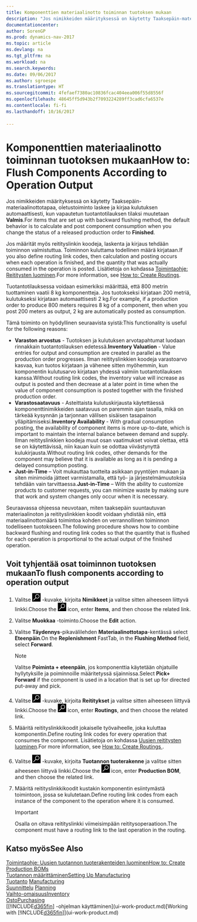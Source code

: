 ```yaml
---
title: Komponenttien materiaalinotto toiminnan tuotoksen mukaan
description: "Jos nimikkeiden määrityksessä on käytetty Taaksepäin-materiaalinottotapaa, oletustoiminto laskee ja kirjaa kulutuksen automaattisesti, kun vapautetun tuotantotilauksen tilaksi muutetaan **Valmis**. Lisätietoja on kohdassa Materiaalinottotapa."
documentationcenter: 
author: SorenGP
ms.prod: dynamics-nav-2017
ms.topic: article
ms.devlang: na
ms.tgt_pltfrm: na
ms.workload: na
ms.search.keywords: 
ms.date: 09/06/2017
ms.author: sgroespe
ms.translationtype: HT
ms.sourcegitcommit: 4fefaef7380ac10836fcac404eea006f55d8556f
ms.openlocfilehash: 48645ff5d943b2f7093224289ff3cad6cfa6537e
ms.contentlocale: fi-fi
ms.lasthandoff: 10/16/2017

---
```

# <a name="how-to-flush-components-according-to-operation-output"></a><span data-ttu-id="86069-104">Komponenttien materiaalinotto toiminnan tuotoksen mukaan</span><span class="sxs-lookup"><span data-stu-id="86069-104">How to: Flush Components According to Operation Output</span></span>
<span data-ttu-id="86069-105">Jos nimikkeiden määrityksessä on käytetty Taaksepäin-materiaalinottotapaa, oletustoiminto laskee ja kirjaa kulutuksen automaattisesti, kun vapautetun tuotantotilauksen tilaksi muutetaan **Valmis**.</span><span class="sxs-lookup"><span data-stu-id="86069-105">For items that are set up with backward flushing method, the default behavior is to calculate and post component consumption when you change the status of a released production order to **Finished**.</span></span>  

<span data-ttu-id="86069-106">Jos määrität myös reitityslinkin koodeja, laskenta ja kirjaus tehdään toiminnon valmistuttua. Toiminnon kuluttama todellinen määrä kirjataan.</span><span class="sxs-lookup"><span data-stu-id="86069-106">If you also define routing link codes, then calculation and posting occurs when each operation is finished, and the quantity that was actually consumed in the operation is posted.</span></span> <span data-ttu-id="86069-107">Lisätietoja on kohdassa [Toimintaohje: Reititysten luominen](production-how-to-create-routings.md).</span><span class="sxs-lookup"><span data-stu-id="86069-107">For more information, see [How to: Create Routings](production-how-to-create-routings.md).</span></span>  

<span data-ttu-id="86069-108">Tuotantotilauksessa voidaan esimerkiksi määrittää, että 800 metrin tuottaminen vaatii 8 kg komponentteja. Jos tuotokseksi kirjataan 200 metriä, kulutukseksi kirjataan automaattisesti 2 kg.</span><span class="sxs-lookup"><span data-stu-id="86069-108">For example, if a production order to produce 800 meters requires 8 kg of a component, then when you post 200 meters as output, 2 kg are automatically posted as consumption.</span></span>  

<span data-ttu-id="86069-109">Tämä toiminto on hyödyllinen seuraavista syistä:</span><span class="sxs-lookup"><span data-stu-id="86069-109">This functionality is useful for the following reasons:</span></span>  

-   <span data-ttu-id="86069-110">**Varaston arvostus** - Tuotoksen ja kulutuksen arvotapahtumat luodaan rinnakkain tuotantotilauksen edetessä.</span><span class="sxs-lookup"><span data-stu-id="86069-110">**Inventory Valuation** - Value entries for output and consumption are created in parallel as the production order progresses.</span></span> <span data-ttu-id="86069-111">Ilman reitityslinkkien koodeja varastoarvo kasvaa, kun tuotos kirjataan ja vähenee sitten myöhemmin, kun komponentin kulutusarvo kirjataan yhdessä valmiin tuotantotilauksen kanssa.</span><span class="sxs-lookup"><span data-stu-id="86069-111">Without routing link codes, the inventory value will increase as output is posted and then decrease at a later point in time when the value of component consumption is posted together with the finished production order.</span></span>  
-   <span data-ttu-id="86069-112">**Varastosaatavuus** - Asteittaista kulutuskirjausta käytettäessä komponenttinimikkeiden saatavuus on paremmin ajan tasalla, mikä on tärkeää kysynnän ja tarjonnan välilsen sisäisen tasapainon ylläpitämiseksi.</span><span class="sxs-lookup"><span data-stu-id="86069-112">**Inventory Availability** - With gradual consumption posting, the availability of component items is more up-to-date, which is important to maintain the internal balance between demand and supply.</span></span> <span data-ttu-id="86069-113">Ilman reitityslinkkien koodeja muut osan vaatimukset voivat olettaa, että se on käytettävissä, niin kauan kuin se odottaa viivästynyttä kulukirjausta.</span><span class="sxs-lookup"><span data-stu-id="86069-113">Without routing link codes, other demands for the component may believe that it is available as long as it is pending a delayed consumption posting.</span></span>  
-   <span data-ttu-id="86069-114">**Just-in-Time** – Voit mukauttaa tuotteita asikkaan pyyntöjen mukaan ja siten minimoida jätteet varmistamalla, että työ- ja järjestelmämuutoksia tehdään vain tarvittaessa.</span><span class="sxs-lookup"><span data-stu-id="86069-114">**Just-in-Time** – With the ability to customize products to customer requests, you can minimize waste by making sure that work and system changes only occur when it is necessary.</span></span>  

<span data-ttu-id="86069-115">Seuraavassa ohjeessa neuvotaan, miten taaksepäin suuntautuvan materiaalinoton ja reitityslinkkien koodit voidaan yhdistää niin, että materiaalinottomäärä toimintoa kohden on verrannollinen toiminnon todelliseen tuotokseen.</span><span class="sxs-lookup"><span data-stu-id="86069-115">The following procedure shows how to combine backward flushing and routing link codes so that the quantity that is flushed for each operation is proportional to the actual output of the finished operation.</span></span>  

## <a name="to-flush-components-according-to-operation-output"></a><span data-ttu-id="86069-116">Voit tyhjentää osat toiminnon tuotoksen mukaan</span><span class="sxs-lookup"><span data-stu-id="86069-116">To flush components according to operation output</span></span>  
1.  <span data-ttu-id="86069-117">Valitse ![Etsi sivu tai raportti](media/ui-search/search_small.png "Etsi sivu tai raportti -kuvake") -kuvake, kirjoita **Nimikkeet** ja valitse sitten aiheeseen liittyvä linkki.</span><span class="sxs-lookup"><span data-stu-id="86069-117">Choose the ![Search for Page or Report](media/ui-search/search_small.png "Search for Page or Report icon") icon, enter **Items**, and then choose the related link.</span></span>  
2.  <span data-ttu-id="86069-118">Valitse **Muokkaa** -toiminto.</span><span class="sxs-lookup"><span data-stu-id="86069-118">Choose the **Edit** action.</span></span>  
3.  <span data-ttu-id="86069-119">Valitse **Täydennys**-pikavälilehden **Materiaalinottotapa**-kentässä select **Eteenpäin**.</span><span class="sxs-lookup"><span data-stu-id="86069-119">On the **Replenishment** FastTab, in the **Flushing Method** field, select **Forward**.</span></span>  

    > [!NOTE]  
    >  <span data-ttu-id="86069-120">Valitse **Poiminta + eteenpäin**, jos komponenttia käytetään ohjatuille hyllytyksille ja poiminnoille määritetyssä sijainnissa.</span><span class="sxs-lookup"><span data-stu-id="86069-120">Select **Pick+ Forward** if the component is used in a location that is set up for directed put-away and pick.</span></span>  

4.  <span data-ttu-id="86069-121">Valitse ![Etsi sivu tai raportti](media/ui-search/search_small.png "Etsi sivu tai raportti -kuvake") -kuvake, kirjoita **Reititykset** ja valitse sitten aiheeseen liittyvä linkki.</span><span class="sxs-lookup"><span data-stu-id="86069-121">Choose the ![Search for Page or Report](media/ui-search/search_small.png "Search for Page or Report icon") icon, enter **Routings**, and then choose the related link.</span></span>  
5.  <span data-ttu-id="86069-122">Määritä reitityslinkkikoodit jokaiselle työvaiheelle, joka kuluttaa komponentin.</span><span class="sxs-lookup"><span data-stu-id="86069-122">Define routing link codes for every operation that consumes the component.</span></span> <span data-ttu-id="86069-123">Lisätietoja on kohdassa [Uusien reititysten luominen](production-how-to-create-routings.md).</span><span class="sxs-lookup"><span data-stu-id="86069-123">For more information, see [How to: Create Routings ](production-how-to-create-routings.md).</span></span>  
6.  <span data-ttu-id="86069-124">Valitse ![Etsi sivu tai raportti](media/ui-search/search_small.png "Etsi sivu tai raportti -kuvake") -kuvake, kirjoita **Tuotannon tuoterakenne** ja valitse sitten aiheeseen liittyvä linkki.</span><span class="sxs-lookup"><span data-stu-id="86069-124">Choose the ![Search for Page or Report](media/ui-search/search_small.png "Search for Page or Report icon") icon, enter **Production BOM**, and then choose the related link.</span></span>  
7.  <span data-ttu-id="86069-125">Määritä reitityslinkkikoodit kustakin komponentin esiintymästä toimintoon, jossa se kulutetaan.</span><span class="sxs-lookup"><span data-stu-id="86069-125">Define routing link codes from each instance of the component to the operation where it is consumed.</span></span>

    > [!IMPORTANT]  
    >  <span data-ttu-id="86069-126">Osalla on oltava reitityslinkki viimeisimpään reititysoperaatioon.</span><span class="sxs-lookup"><span data-stu-id="86069-126">The component must have a routing link to the last operation in the routing.</span></span>  

## <a name="see-also"></a><span data-ttu-id="86069-127">Katso myös</span><span class="sxs-lookup"><span data-stu-id="86069-127">See Also</span></span>  
[<span data-ttu-id="86069-128">Toimintaohje: Uusien tuotannon tuoterakenteiden luominen</span><span class="sxs-lookup"><span data-stu-id="86069-128">How to: Create Production BOMs</span></span>](production-how-to-create-production-boms.md)  
[<span data-ttu-id="86069-129">Tuotannon määrittäminen</span><span class="sxs-lookup"><span data-stu-id="86069-129">Setting Up Manufacturing</span></span>](production-configure-production-processes.md)  
<span data-ttu-id="86069-130">[Tuotanto](production-manage-manufacturing.md)  </span><span class="sxs-lookup"><span data-stu-id="86069-130">[Manufacturing](production-manage-manufacturing.md)  </span></span>  
<span data-ttu-id="86069-131">[Suunnittelu](production-planning.md) </span><span class="sxs-lookup"><span data-stu-id="86069-131">[Planning](production-planning.md) </span></span>  
[<span data-ttu-id="86069-132">Vaihto-omaisuus</span><span class="sxs-lookup"><span data-stu-id="86069-132">Inventory</span></span>](inventory-manage-inventory.md)  
[<span data-ttu-id="86069-133">Osto</span><span class="sxs-lookup"><span data-stu-id="86069-133">Purchasing</span></span>](purchasing-manage-purchasing.md)  
<span data-ttu-id="86069-134">[[!INCLUDE[d365fin](includes/d365fin_md.md)] -ohjelman käyttäminen](ui-work-product.md)</span><span class="sxs-lookup"><span data-stu-id="86069-134">[Working with [!INCLUDE[d365fin](includes/d365fin_md.md)]](ui-work-product.md)</span></span>


